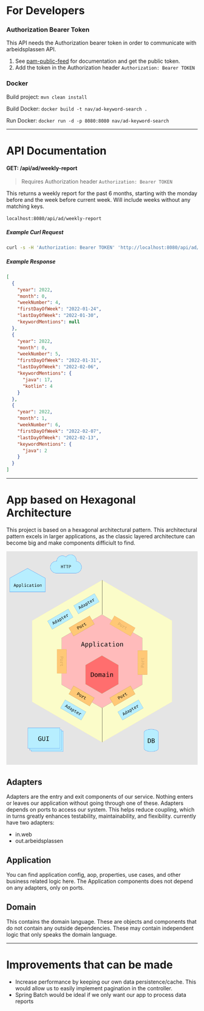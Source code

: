 # For Developers

### Authorization Bearer Token

This API needs the Authorization bearer token in order to communicate with arbeidsplassen API.

1. See [pam-public-feed](https://github.com/navikt/pam-public-feed) for documentation and get the public token.
2. Add the token in the Authorization header `Authorization: Bearer TOKEN`

### Docker

Build project: `mvn clean install`

Build Docker: `docker build -t nav/ad-keyword-search .`

Run Docker: `docker run -d -p 8080:8080 nav/ad-keyword-search`

---

# API Documentation

#### GET: /api/ad/weekly-report

> Requires Authorization header `Authorization: Bearer TOKEN`


This returns a weekly report for the past 6 months, starting with the monday before and the week before current week. Will include
weeks without any matching keys.

`localhost:8080/api/ad/weekly-report`

##### Example Curl Request

```bash
curl -s -H 'Authorization: Bearer TOKEN' 'http://localhost:8080/api/ad/weekly-report'
```

##### Example Response

```json
[
  {
    "year": 2022,
    "month": 0,
    "weekNumber": 4,
    "firstDayOfWeek": "2022-01-24",
    "lastDayOfWeek": "2022-01-30",
    "keywordMentions": null
  },
  {
    "year": 2022,
    "month": 0,
    "weekNumber": 5,
    "firstDayOfWeek": "2022-01-31",
    "lastDayOfWeek": "2022-02-06",
    "keywordMentions": {
      "java": 17,
      "kotlin": 4
    }
  },
  {
    "year": 2022,
    "month": 1,
    "weekNumber": 6,
    "firstDayOfWeek": "2022-02-07",
    "lastDayOfWeek": "2022-02-13",
    "keywordMentions": {
      "java": 2
    }
  }
]

```

---

# App based on Hexagonal Architecture

This project is based on a hexagonal architectural pattern. This architectural pattern excels in larger applications, as the
classic layered architecture can become big and make components difficiult to find.

![Illustration, does not reflect the project](doc/hexagonal-architecture.png)


## Adapters

Adapters are the entry and exit components of our service. Nothing enters or leaves our application without going through one of
these. Adapters depends on ports to access our system. This helps reduce coupling, which in turns greatly enhances testability,
maintainability, and flexibility. currently have two adapters:

- in.web
- out.arbeidsplassen

## Application

You can find application config, aop, properties, use cases, and other business related logic here. The Application components
does not depend on any adapters, only on ports.

## Domain

This contains the domain language. These are objects and components that do not contain any outside dependencies. These may
contain independent logic that only speaks the domain language.


---

# Improvements that can be made

- Increase performance by keeping our own data persistence/cache. This would allow us to easily implement pagination in the
  controller.
- Spring Batch would be ideal if we only want our app to process data reports